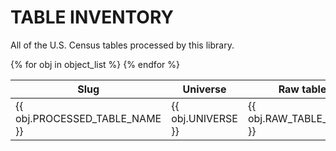 # TABLE INVENTORY

All of the U.S. Census tables processed by this library.

<table>
<thead>
    <tr>
        <th>Slug</th>
        <th>Universe</th>
        <th>Raw table</th>
    </tr>
</thead>
<tbody>
    {% for obj in object_list %}
        <tr>
            <td>{{ obj.PROCESSED_TABLE_NAME }}</td>
            <td>{{ obj.UNIVERSE }}</td>
            <td>{{ obj.RAW_TABLE_NAME }}</td>
        </tr>
    {% endfor %}
</tbody>
</table>
